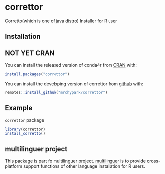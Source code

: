 # correttor

<!-- badges: start -->
<!-- badges: end -->

Corretto(which is one of java distro) Installer for R user

## Installation

## NOT YET CRAN

You can install the released version of conda4r from [CRAN](https://CRAN.R-project.org) with:

``` r
install.packages("correttor")
```

You can install the developing version of correttor from [github](https://github.com/mrchypark/correttor) with:

``` r
remotes::install_github("mrchypark/correttor")
```

## Example

`correttor` package 

``` r
library(correttor)
install_corretto()
```


## multilinguer project

This package is part fo multilinguer project. [multilinguer][multilinguer] is to provide cross-platform support functions of other language installation for R users.

[multilinguer]: https://github.com/mrchypark/multilinguer
